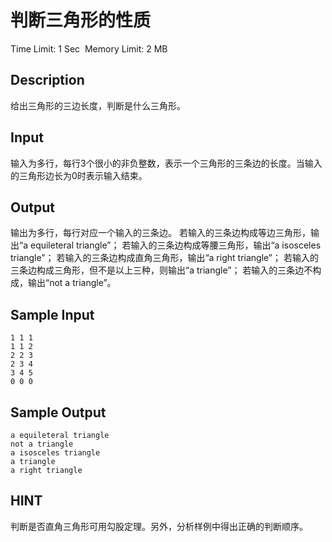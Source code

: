 # 判断三角形的性质
Time Limit: 1 Sec  Memory Limit: 2 MB


## Description
给出三角形的三边长度，判断是什么三角形。

## Input
输入为多行，每行3个很小的非负整数，表示一个三角形的三条边的长度。当输入的三角形边长为0时表示输入结束。

## Output
输出为多行，每行对应一个输入的三条边。
若输入的三条边构成等边三角形，输出“a equileteral triangle”；
若输入的三条边构成等腰三角形，输出“a isosceles triangle”；
若输入的三条边构成直角三角形，输出“a right triangle”；
若输入的三条边构成三角形，但不是以上三种，则输出“a triangle”；
若输入的三条边不构成，输出“not a triangle”。

## Sample Input
```
1 1 1
1 1 2
2 2 3
2 3 4
3 4 5
0 0 0
```
## Sample Output
```
a equileteral triangle
not a triangle
a isosceles triangle
a triangle
a right triangle
```

## HINT
判断是否直角三角形可用勾股定理。另外，分析样例中得出正确的判断顺序。